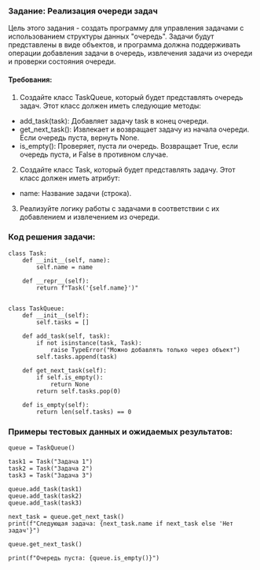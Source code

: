 ### Задание: Реализация очереди задач

Цель этого задания - создать программу для управления задачами с использованием структуры данных "очередь". Задачи будут представлены в виде объектов, и программа должна поддерживать операции добавления задачи в очередь, извлечения задачи из очереди и проверки состояния очереди.

#### Требования:

1. Создайте класс TaskQueue, который будет представлять очередь задач. Этот класс должен иметь следующие методы:
- add_task(task): Добавляет задачу task в конец очереди.
- get_next_task(): Извлекает и возвращает задачу из начала очереди. Если очередь пуста, вернуть None.
- is_empty(): Проверяет, пуста ли очередь. Возвращает True, если очередь пуста, и False в противном случае.
2. Создайте класс Task, который будет представлять задачу. Этот класс должен иметь атрибут:
- name: Название задачи (строка).
3. Реализуйте логику работы с задачами в соответствии с их добавлением и извлечением из очереди.

### Код решения задачи:

````
class Task:
    def __init__(self, name):
        self.name = name

    def __repr__(self):
        return f"Task('{self.name}')"


class TaskQueue:
    def __init__(self):
        self.tasks = []

    def add_task(self, task):
        if not isinstance(task, Task):
            raise TypeError("Можно добавлять только через объект")
        self.tasks.append(task)

    def get_next_task(self):
        if self.is_empty():
            return None
        return self.tasks.pop(0)

    def is_empty(self):
        return len(self.tasks) == 0
````

### Примеры тестовых данных и ожидаемых результатов:
```` 
queue = TaskQueue()

task1 = Task("Задача 1")
task2 = Task("Задача 2")
task3 = Task("Задача 3")

queue.add_task(task1)
queue.add_task(task2)
queue.add_task(task3)

next_task = queue.get_next_task()
print(f"Следующая задача: {next_task.name if next_task else 'Нет задач'}")

queue.get_next_task()

print(f"Очередь пуста: {queue.is_empty()}")
````